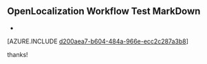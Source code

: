 ## OpenLocalization Workflow Test MarkDown
* 

[AZURE.INCLUDE [d200aea7-b604-484a-966e-ecc2c287a3b8](calleeMd1.md)]

 
thanks!